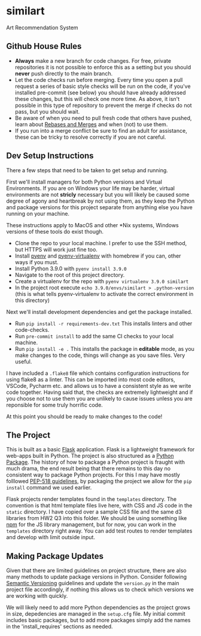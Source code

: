 # similart

Art Recommendation System

## Github House Rules

* **Always** make a new branch for code changes. For free, private repositories it is not possible to enforce this as a setting but you should **never** push directly to the main branch.
* Let the code checks run before merging. Every time you open a pull request a series of basic style checks will be run on the code, if you've installed pre-commit (see below) you should have already addressed these changes, but this will check one more time. As above, it isn't possible in this type of repository to prevent the merge if checks do not pass, but you should wait.
* Be aware of when you need to pull fresh code that others have pushed, learn about [Rebases and Merges](https://www.atlassian.com/git/tutorials/merging-vs-rebasing) and when (not) to use them.
* If you run into a merge conflict be sure to find an adult for assistance, these can be tricky to resolve correctly if you are not careful.

## Dev Setup Instructions

There a few steps that need to be taken to get setup and running.

First we'll install managers for both Python versions and Virtual Environments. If you are on Windows your life may be harder, virtual environments are not **stricly** necessary but you will likely be caused some degree of agony and heartbreak by not using them, as they keep the Python and package versions for this project separate from anything else you have running on your machine.

These instructions apply to MacOS and other *Nix systems, Windows versions of these tools do exist though.

* Clone the repo to your local machine. I prefer to use the SSH method, but HTTPS will work just fine too.
* Install [pyenv](https://github.com/pyenv/pyenv) and [pyenv-virtualenv](https://github.com/pyenv/pyenv-virtualenv) with homebrew if you can, other ways if you must.
* Install Python 3.9.0 with `pyenv install 3.9.0`
* Navigate to the root of this project directory.
* Create a virtualenv for the repo with `pyenv virtualenv 3.9.0 similart`
* In the project root execute `echo 3.9.0/envs/similart > .python-version` (this is what tells pyenv-virtualenv to activate the correct environment in this directory)

Next we'll install development dependencies and get the package installed.

* Run `pip install -r requirements-dev.txt` This installs linters and other code-checks.
* Run `pre-commit install` to add the same CI checks to your local machine.
* Run `pip install -e .` This installs the package in **editable** mode, as you make changes to the code, things will change as you save files. Very useful.

I have included a `.flake8` file which contains configuration instructions for using flake8 as a linter. This can be imported into most code editors, VSCode, Pycharm etc. and allows us to have a consistent style as we write code together. Having said that, the checks are extremely lightweight and if you choose not to use them you are unlikely to cause issues unless you are reponsible for some truly horrific code.

At this point you should be ready to make changes to the code!

## The Project

This is built as a basic [Flask](https://flask.palletsprojects.com/en/2.0.x/) application. Flask is a lightweight framework for web-apps built in Python. The project is also structured as a [Python Package](https://packaging.python.org/tutorials/packaging-projects/). The history of how to package a Python project is fraught with much drama, the end result being that there remains to this day no consistent way to package Python projects. For this I may have mostly folllowed [PEP-518 guidelines](https://www.python.org/dev/peps/pep-0518/), by packaging the project we allow for the `pip install` command we used earlier.

Flask projects render templates found in the `templates` directory. The convention is that html template files live here, with CSS and JS code in the `static` directory. I have copied over a sample CSS file and the same d3 libraries from HW2 Q3 into this folder. We should be using something like [npm](https://www.npmjs.com/) for the JS library management, but for now, you can work in the `templates` directory right away. You can add test routes to render templates and develop with limit outside input.

## Making Package Updates

Given that there are limited guidelines on project structure, there are also many methods to update package versions in Python. Consider following [Semantic Versioning](https://semver.org/) guidelines and update the `version.py` in the main project file accordingly, if nothing this allows us to check which versions we are working with quickly.

We will likely need to add more Python dependencies as the project grows in size, depedencies are managed in the `setup.cfg` file. My initial commit includes basic packages, but to add more packages simply add the names in the 'install_requires' sections as needed.
